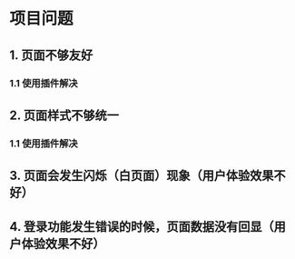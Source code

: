 # 项目问题

## 1. 页面不够友好

### 1.1 使用插件解决

## 2. 页面样式不够统一

###  1.1 使用插件解决

## 3. 页面会发生闪烁（白页面）现象（用户体验效果不好）

## 4. 登录功能发生错误的时候，页面数据没有回显（用户体验效果不好）

